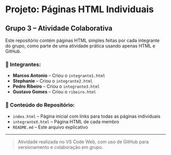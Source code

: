 # Projeto: Páginas HTML Individuais

## Grupo 3 – Atividade Colaborativa

Este repositório contém páginas HTML simples feitas por cada integrante do grupo, como parte de uma atividade prática usando apenas HTML e GitHub.

### 👤 Integrantes:
- **Marcos Antonio** – Criou o `integrante1.html`
- **Stephanie** – Criou o `integrante2.html`
- **Pedro Ribeiro** – Criou o `integrante3.html`
- **Gustavo Gomes** – Criou o `ribeiro.html`

### 📁 Conteúdo do Repositório:
- `index.html` – Página inicial com links para todas as páginas individuais
- `integranteX.html` – Página HTML de cada membro
- `README.md` – Este arquivo explicativo

---

> Atividade realizada no VS Code Web, com uso de GitHub para versionamento e colaboração em grupo.
